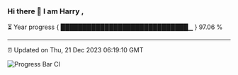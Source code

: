 ### Hi there 👋 I am Harry , 

⏳ Year progress { █████████████████████████████▁ } 97.06 %

---

⏰ Updated on Thu, 21 Dec 2023 06:19:10 GMT

![Progress Bar CI](https://github.com/duykhang68/duykhang68/workflows/Progress%20Bar%20CI/badge.svg)
